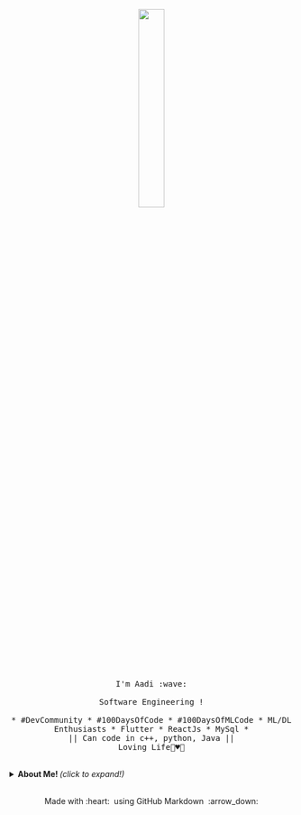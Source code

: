 <p align="center">
  <img src="https://media.giphy.com/media/PiQejEf31116URju4V/giphy.gif" width="30%">
  <br><br>
  <samp>
    I'm Aadi :wave:
    <br><br>
    Software Engineering !
    <br><br>
    * #DevCommunity * #100DaysOfCode * #100DaysOfMLCode * ML/DL Enthusiasts * Flutter * ReactJs * MySql *
                  <br> || Can code in c++, python, Java || <br>
                        Loving Life🌼♥️🥰
  </samp>
</p>

<br>
<details>
  <summary> <b> About Me! </b> <i>(click to expand!)</i> </summary>
  <p align="center">
   <a href="https://dev.to/iamirulofficial">
  <img src="https://d2fltix0v2e0sb.cloudfront.net/dev-badge.svg" alt="Amirul Islam's DEV Profile" height="30" width="30">
</a></p>
</details>

<br>

<p align="center">
  Made with :heart: &nbsp;using GitHub Markdown &nbsp;:arrow_down:
</p>
